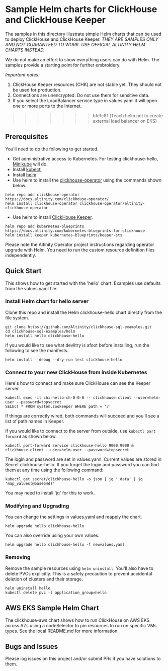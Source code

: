 # Sample Helm charts for ClickHouse and ClickHouse Keeper

The samples in this directory illustrate simple Helm charts that can be 
used to deploy ClickHouse and ClickHouse Keeper. *THEY ARE SAMPLES ONLY
AND NOT GUARANTEED TO WORK. USE OFFICIAL ALTINITY HELM CHARTS INSTEAD.*

We do not make an effort to show everything users can do with Helm. The
samples provide a starting point for further embroidery. 

*Important notes:* 

1. ClickHouse Keeper resources (CHK) are not stable yet. They should not
   be used for production. 
2. Connections are unencrypted. Do not use them for sensitive data.
3. If you select the LoadBalancer service type in values.yaml it will open
   one or more ports to the Internet. 
>>>>>>> bfe1c81 (Teach helm not to create external load balancer on EKS)

## Prerequisites

You'll need to do the following to get started. 

* Get administrative access to Kubernetes. For testing clickhouse-hello, [Minikube](https://minikube.sigs.k8s.io/docs/start/) will do. 
* Install [kubectl](https://kubernetes.io/docs/tasks/tools/)
* Install [helm](https://helm.sh/docs/intro/install/)
* Use helm to install the [clickhouse-operator](https://github.com/Altinity/clickhouse-operator/tree/master/deploy/helm) using the commands shown below. 

```
helm repo add clickhouse-operator https://docs.altinity.com/clickhouse-operator/
helm install clickhouse-operator clickhouse-operator/altinity-clickhouse-operator
```

* Use helm to install [ClickHouse Keeper](https://github.com/Altinity/kubernetes-blueprints-for-clickhouse/tree/master/helm/keeper-sts). 

```
helm repo add kubernetes-blueprints https://docs.altinity.com/kubernetes-blueprints-for-clickhouse
helm install keeper kubernetes-blueprints/keeper-sts
```

Please note the Altinity Operator project instructions regarding operator
upgrade with Helm. You need to run the custom resource definition files
independently.

## Quick Start

This shows how to get started with the 'hello' chart. Examples use
defaults from the values.yaml file. 

### Install Helm chart for hello server
Clone this repo and install the Helm clickhouse-hello chart directly from the file system. 

```
git clone https://github.com/Altinity/clickhouse-sql-examples.git
cd clickhouse-sql-examples/helm
helm install hello clickhouse-hello
```

If you would like to see what deviltry is afoot before installing, run
the following to see the manifests. 

```
helm install --debug --dry-run test clickhouse-hello
```

### Connect to your new ClickHouse from inside Kubernetes

Here's how to connect and make sure ClickHouse can see the Keeper server. 

```
kubectl exec -it chi-hello-ch-0-0-0 -- clickhouse-client --user=helm-user --password=topsecret
SELECT * FROM system.zookeeper WHERE path = '/'
```

If things are correctly wired, both commands will succeed and you'll see a 
list of path names in Keeper. 

If you would like to connect to the server from outside, use `kubectl port forward`
as shown below. 

```
kubectl port-forward service clickhouse-hello 9000:9000 &
clickhouse-client --user=helm-user --password=topsecret
```

The login and password are set in values.yaml. Current values are stored in
Secret clickhouse-hello. If you forget the login and password you can find them 
at any time using the following command: 

```
kubectl get secret/clickhouse-hello -o json | jq '.data' | jq 'map_values(@base64d)'
```

You may need to install 'jq' for this to work. 

### Modifying and Upgrading

You can change the settings in values.yaml and reapply the chart. 

```
helm upgrade hello clickhouse-hello
```

You can also override using your own values. 
```
helm upgrade hello clickhouse-hello -f newvalues.yaml
```

### Removing

Remove the sample resources using `helm uninstall`. You'll also 
have to delete PVCs explicitly. This is a safety precaution to prevent
accidental deletion of clusters and their storage.

```
helm uninstall hello
kubectl delete pvc -l application_group=hello
```

## AWS EKS Sample Helm Chart

The clickhouse-aws chart shows how to run ClickHouse on AWS EKS across AZs using 
a nodeSelector to pin resources to run on specific VMs types. See the local 
README.md for more information. 

## Bugs and Issues

Please log issues on this project and/or submit PRs if you have solutions to them. 
